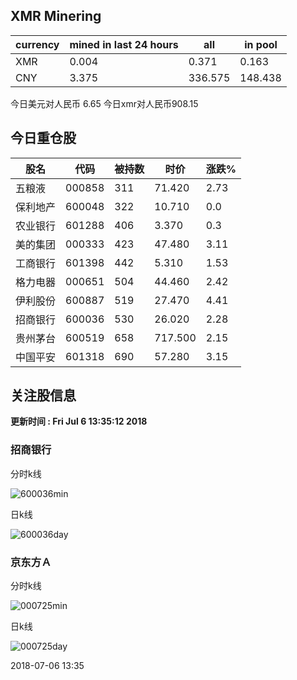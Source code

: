 ## XMR Minering

|currency|mined in last 24 hours|all|in pool|
|---|---|---|---|
|XMR|0.004|0.371|0.163|
|CNY|3.375|336.575|148.438|

今日美元对人民币 6.65	今日xmr对人民币908.15


## 今日重仓股 

|股名|代码|被持数|时价|涨跌%|
|---|---|---|---|---|
|五粮液|000858|311|71.420|2.73|
|保利地产|600048|322|10.710|0.0|
|农业银行|601288|406|3.370|0.3|
|美的集团|000333|423|47.480|3.11|
|工商银行|601398|442|5.310|1.53|
|格力电器|000651|504|44.460|2.42|
|伊利股份|600887|519|27.470|4.41|
|招商银行|600036|530|26.020|2.28|
|贵州茅台|600519|658|717.500|2.15|
|中国平安|601318|690|57.280|3.15|

## 关注股信息
**更新时间 : Fri Jul  6 13:35:12 2018**
### 招商银行 
分时k线

![600036min](http://image.sinajs.cn/newchart/min/n/sh600036.gif)

日k线

![600036day](http://image.sinajs.cn/newchart/daily/n/sh600036.gif)

### 京东方Ａ 
分时k线

![000725min](http://image.sinajs.cn/newchart/min/n/sz000725.gif)

日k线

![000725day](http://image.sinajs.cn/newchart/daily/n/sz000725.gif)

2018-07-06 13:35